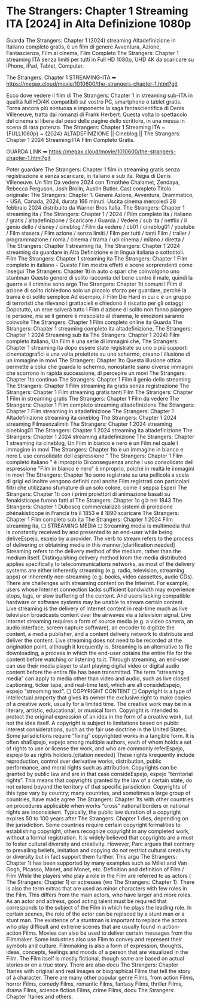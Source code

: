 # The Strangers: Chapter 1 Streaming ITA [2024] in Alta Definizione 1080p

Guarda The Strangers: Chapter 1 (2024) streaming Altadefinizione in Italiano completo gratis, è un film di genere Avventura, Azione, Fantascienza, Film al cinema, Film Completo The Strangers: Chapter 1 streaming ITA senza limiti per tutti in Full HD 1080p, UHD 4K da scaricare su iPhone, iPad, Tablet, Computer.

The Strangers: Chapter 1 STREAMING-ITA ➥ https://megax.cloud/movie/1010600/the-strangers-chapter-1.html?git

Ecco dove vedere il film di The Strangers: Chapter 1 in streaming sub-ITA in qualità full HD/4K compatibili sul vostro PC, smartphone o tablet gratis. Torna ancora più sontuosa e imponente la saga fantascientifica di Denis Villeneuve, tratta dai romanzi di Frank Herbert. Questa volta lo spettacolo del cinema si libera dal peso delle pagine dello scrittore, in una messa in scena di rara potenza. The Strangers: Chapter 1 Streaming ITA ~ {FULL1080p} ~ {2024} ALTADEFINIZIONE || Cineblog || The Strangers: Chapter 1 2024 Streaming ITA Film Completo Gratis. 

GUARDA LINK ➥ https://megax.cloud/movie/1010600/the-strangers-chapter-1.html?git

Poter guardare The Strangers: Chapter 1 film in streaming gratis senza registrazione e senza scaricare, in italiano e sub ita. Regia di Denis Villeneuve. Un film Da vedere 2024 con Timothée Chalamet, Zendaya, Rebecca Ferguson, Josh Brolin, Austin Butler. Cast completo Titolo originale: The Strangers: Chapter 1. Genere Azione, Avventura, Drammatico, - USA, Canada, 2024, durata 166 minuti. Uscita cinema mercoledì 28 febbraio 2024 distribuito da Warner Bros Italia. The Strangers: Chapter 1 streaming ita / The Strangers: Chapter 1 / 2024 / Film completo ita / italiano / gratis / altadefinizione / Scaricare / Guarda / Vedere / sub ita / netflix / il genio dello / disney / cineblog / Film da vedere / cb01 / cineblog01 / youtube / Film stasera / Film azione / senza limiti / Film per tutti / tanti Film / trailer / programmazione / roma / cinema / trama / uci cinema / milano / diretta / The Strangers: Chapter 1 streaming ita, The Strangers: Chapter 1 2024 streaming da guardare in Alta Definizione e in lingua italiana o sottotitoli. Film The Strangers: Chapter 1 streaming ita The Strangers: Chapter 1 Film completo in italiano - Questo Film mostra effetti e scene sorprendenti come insegui The Strangers: Chapter 1ti in auto o spari che coinvolgono uno stuntman Questo genere di solito racconta del bene contro il male, quindi la guerra e il crimine sono argo The Strangers: Chapter 1ti comuni I Film d azione di solito richiedono solo un piccolo sforzo per guardare, perché la trama è di solito semplice Ad esempio, il Film Die Hard in cui c è un gruppo di terroristi che rilevano i grattacieli e chiedono il riscatto per gli ostaggi Dopotutto, un eroe salverà tutto I Film d azione di solito non fanno piangere le persone, ma se il genere è mescolato al dramma, le emozioni saranno coinvolte The Strangers: Chapter 1 Film completo online ita Guarda The Strangers: Chapter 1 streaming completo ita altadefinizione, The Strangers: Chapter 1 2024 Streaming sub ita The Strangers: Chapter 1 2024) Film completo italiano, Un Film è una serie di immagini che, The Strangers: Chapter 1 streaming ita dopo essere state registrate su uno o più supporti cinematografici e una volta proiettate su uno schermo, creano l illusione di un immagine in movi The Strangers: Chapter 1to Questa illusione ottica permette a colui che guarda lo schermo, nonostante siano diverse immagini che scorrono in rapida successione, di percepire un movi The Strangers: Chapter 1to continuo The Strangers: Chapter 1 Film il genio dello streaming The Strangers: Chapter 1 Film streaming ita gratis senza registrazione The Strangers: Chapter 1 Film streaming gratis tanti Film The Strangers: Chapter 1 Film in streaming gratis The Strangers: Chapter 1 Film da vedere The Strangers: Chapter 1 Film completo streaming altadefinizione The Strangers: Chapter 1 Film streaming in altadefinizione The Strangers: Chapter 1 Altadefinizione streaming ita cineblog The Strangers: Chapter 1 2024 streaming Filmsenzalimiti The Strangers: Chapter 1 2024 streaming cineblog01 The Strangers: Chapter 1 2024 streaming ita altadefinizione The Strangers: Chapter 1 2024 streaming altadefinizione The Strangers: Chapter 1 streaming ita cineblog, Un Film in bianco e nero è un Film nel quale l immagine in movi The Strangers: Chapter 1to è un immagine in bianco e nero L uso consolidato dell espressione " The Strangers: Chapter 1 Film completo italiano " è improprio Di conseguenza anche l uso consolidato dell espressione "Film in bianco e nero" è improprio, poiché in realtà le immagini in movi The Strangers: Chapter 1to sono registrate su una pellicola a scala di grigi ed inoltre vengono definiti così anche Film registrati con particolari filtri che utilizzano sfumature di un solo colore, come il seppia Esperi The Strangers: Chapter 1ti con i primi proiettori di animazione basati su fenakisticope furono fatti al The Strangers: Chapter 1o già nel 1843 The Strangers: Chapter 1 Duboscq commercializzò sistemi di proiezione phénakisticope in Francia tra il 1853 e il 1890 scaricare The Strangers: Chapter 1 Film completo sub ita The Strangers: Chapter 1 2024 Film streaming ita, ❏ STREAMING MEDIA ❏ Streaming media is multimedia that is constantly received by and presented to an end-user while being deliveEspejo, espejo by a provider. The verb to stream refers to the process of delivering or obtaining media in this manner.[clarification needed] Streaming refers to the delivery method of the medium, rather than the medium itself. Distinguishing delivery method krom the media distributed applies specifically to telecommunications networks, as most of the delivery systems are either inherently streaming (e.g. radio, television, streaming apps) or inherently non-streaming (e.g. books, video cassettes, audio CDs). There are challenges with streaming content on the Internet. For example, users whose Internet connection lacks sufficient bandwidth may experience stops, lags, or slow buffering of the content. And users lacking compatible hardware or software systems may be unable to stream certain content. Live streaming is the delivery of Internet content in real-time much as live television broadcasts content over the airwaves via a television signal. Live internet streaming requires a form of source media (e.g. a video camera, an audio interface, screen capture software), an encoder to digitize the content, a media publisher, and a content delivery network to distribute and deliver the content. Live streaming does not need to be recorded at the origination point, although it krequently is. Streaming is an alternative to file downloading, a process in which the end-user obtains the entire file for the content before watching or listening to it. Through streaming, an end-user can use their media player to start playing digital video or digital audio content before the entire file has been transmitted. The term “streaming media” can apply to media other than video and audio, such as live closed captioning, ticker tape, and real-time text, which are all consideEspejo, espejo “streaming text”. ❏ COPYRIGHT CONTENT ❏ Copyright is a type of intellectual property that gives its owner the exclusive right to make copies of a creative work, usually for a limited time. The creative work may be in a literary, artistic, educational, or musical form. Copyright is intended to protect the original expression of an idea in the form of a creative work, but not the idea itself. A copyright is subject to limitations based on public interest considerations, such as the fair use doctrine in the United States. Some jurisdictions require “fixing” copyrighted works in a tangible form. It is often shaEspejo, espejo among multiple authors, each of whom holds a set of rights to use or license the work, and who are commonly referEspejo, espejo to as rights holders.[citation needed] These rights krequently include reproduction, control over derivative works, distribution, public performance, and moral rights such as attribution. Copyrights can be granted by public law and are in that case consideEspejo, espejo “territorial rights”. This means that copyrights granted by the law of a certain state, do not extend beyond the territory of that specific jurisdiction. Copyrights of this type vary by country; many countries, and sometimes a large group of countries, have made agree The Strangers: Chapter 1ts with other countries on procedures applicable when works “cross” national borders or national rights are inconsistent. Typically, the public law duration of a copyright expires 50 to 100 years after The Strangers: Chapter 1 dies, depending on the jurisdiction. Some countries require certain copyright formalities to establishing copyright, others recognize copyright in any completed work, without a formal registration. It is widely believed that copyrights are a must to foster cultural diversity and creativity. However, Parc argues that contrary to prevailing beliefs, imitation and copying do not restrict cultural creativity or diversity but in fact support them further. This argu The Strangers: Chapter 1t has been supported by many examples such as Millet and Van Gogh, Picasso, Manet, and Monet, etc. Definition and definition of Film / Film While the players who play a role in the Film are referred to as actors ( The Strangers: Chapter 1) or actresses (wo The Strangers: Chapter 1). There is also the term extras that are used as minor characters with few roles in the Film. This differs from the main actors, who have larger and more roles. As an actor and actress, good acting talent must be required that corresponds to the subject of the Film in which he plays the leading role. In certain scenes, the role of the actor can be replaced by a stunt man or a stunt man. The existence of a stuntman is important to replace the actors who play difficult and extreme scenes that are usually found in action-action Films. Movies can also be used to deliver certain messages from the Filmmaker. Some industries also use Film to convey and represent their symbols and culture. Filmmaking is also a form of expression, thoughts, ideas, concepts, feelings and moods of a person that are visualized in the Film. The Film itself is mostly fictional, though some are based on actual stories or on a true story. There are also docu The Strangers: Chapter 1taries with original and real images or biographical Films that tell the story of a character. There are many other popular genre Films, from action Films, horror Films, comedy Films, romantic Films, fantasy Films, thriller Films, drama Films, science fiction Films, crime Films, docu The Strangers: Chapter 1taries and others.

